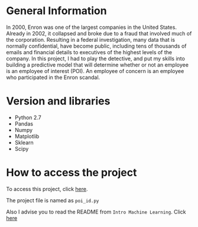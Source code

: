 # General Information

In 2000, Enron was one of the largest companies in the United States. Already in 2002, it collapsed and broke due to a fraud that involved much of the corporation. Resulting in a federal investigation, many data that is normally confidential, have become public, including tens of thousands of emails and financial details to executives of the highest levels of the company. In this project, I had to play the detective, and put my skills into building a predictive model that will determine whether or not an employee is an employee of interest (POI). An employee of concern is an employee who participated in the Enron scandal. 


# Version and libraries

- Python 2.7
- Pandas
- Numpy
- Matplotlib
- Sklearn
- Scipy

# How to access the project

To access this project, click [here](https://github.com/lebaruch/Courses/tree/master/Udacity/Data%20Science%20Foundations%20II/Intro%20Machine%20Learning/final_project).

The project file is named as `poi_id.py`

Also I advise you to read the README from `Intro Machine Learning`. Click [here](https://github.com/lebaruch/Courses/tree/master/Udacity/Data%20Science%20Foundations%20II/Intro%20Machine%20Learning)

